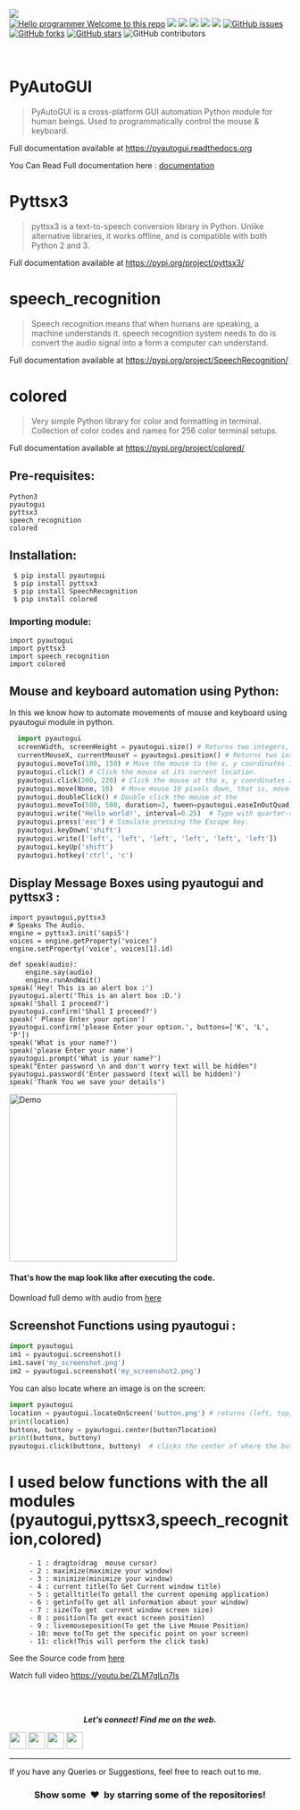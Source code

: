 [![](https://img.shields.io/badge/Author-KushalDas-green.svg)](https://github.com/Kushal997-das)<br>
[![Hello programmer Welcome to this repo](https://img.shields.io/badge/Hello!-Welcometothisrepo-brightgreen.svg?style=flat&logo=github)](https://github.com/kushal997-das)
![](https://img.shields.io/badge/Programming_Language-Python-blue.svg)
![](https://img.shields.io/badge/Status-Complete-green.svg)
[![](https://img.shields.io/github/license/Kushal997-das/Pyautogui-module-using-audio.svg?style=plastic)](https://github.com/Kushal997-das/Pyautogui-module-using-audio)
[![](https://img.shields.io/github/languages/code-size/kushal997-das/Pyautogui-module-using-audio.svg?style=plastic)](https://github.com/kushal997-das/Pyautogui-module-using-audio)
[![](https://img.shields.io/github/languages/top/kushal997-das/Pyautogui-module-using-audio.svg?style=plastic)](https://github.com/kushal997-das/Pyautogui-module-using-audio)
[![GitHub issues](https://img.shields.io/github/issues/kushal997-das/Pyautogui-module-using-audio.svg)](https://github.com/kushal997-das/Pyautogui-module-using-audio/issues) [![GitHub forks](https://img.shields.io/github/forks/kushal997-das/Pyautogui-module-using-audio.svg)](https://github.com/kushal997-das/Pyautogui-module-using-audio/network) [![GitHub stars](https://img.shields.io/github/stars/Kushal997-das/Pyautogui-module-using-audio.svg)](https://github.com/kushal997-das/Pyautogui-module-using-audio/stargazers)
![GitHub contributors](https://img.shields.io/github/contributors/Kushal997-das/Pyautogui-module-using-audio)

<br>


PyAutoGUI
=========

> PyAutoGUI is a  cross-platform GUI automation Python module for human beings. Used to programmatically control the mouse & keyboard. <br>

Full documentation available at https://pyautogui.readthedocs.org


You Can Read Full documentation here : <a href="https://github.com/Kushal997-das/Pyautogui-module-using-audio/blob/master/documents/pyautogui-readbook.pdf"> documentation</a>

# Pyttsx3


> pyttsx3 is a text-to-speech conversion library in Python. Unlike alternative libraries, it works offline, and is compatible with both Python 2 and 3. 

Full documentation available at https://pypi.org/project/pyttsx3/

# speech_recognition
> Speech recognition means that when humans are speaking, a machine understands it. speech recognition system needs to do is convert the audio signal into a form a computer can understand. 

Full documentation available at https://pypi.org/project/SpeechRecognition/

# colored

> Very simple Python library for color and formatting in terminal. Collection of color codes and names for 256 color terminal setups.

Full documentation available at https://pypi.org/project/colored/


Pre-requisites:
--------------
    Python3
    pyautogui
    pyttsx3
    speech_recognition
    colored
Installation:
------------

     $ pip install pyautogui
     $ pip install pyttsx3
     $ pip install SpeechRecognition
     $ pip install colored
     


### Importing module:
```python3
import pyautogui
import pyttsx3
import speech_recognition
import colored
```


## Mouse and keyboard automation using Python:
In this we know how to automate movements of mouse and keyboard using pyautogui module in python. 
```python
  import pyautogui
  screenWidth, screenHeight = pyautogui.size() # Returns two integers, the width and height of the screen. (The primary monitor, in multi-monitor setups.)
  currentMouseX, currentMouseY = pyautogui.position() # Returns two integers, the x and y of the mouse cursor's current position.
  pyautogui.moveTo(100, 150) # Move the mouse to the x, y coordinates 100, 150.
  pyautogui.click() # Click the mouse at its current location.
  pyautogui.click(200, 220) # Click the mouse at the x, y coordinates 200, 220.
  pyautogui.move(None, 10)  # Move mouse 10 pixels down, that is, move the mouse relative to its current position.
  pyautogui.doubleClick() # Double click the mouse at the
  pyautogui.moveTo(500, 500, duration=2, tween=pyautogui.easeInOutQuad) # Use tweening/easing function to move mouse over 2 seconds.
  pyautogui.write('Hello world!', interval=0.25)  # Type with quarter-second pause in between each key.
  pyautogui.press('esc') # Simulate pressing the Escape key.
  pyautogui.keyDown('shift')
  pyautogui.write(['left', 'left', 'left', 'left', 'left', 'left'])
  pyautogui.keyUp('shift')
  pyautogui.hotkey('ctrl', 'c')
```

Display Message Boxes using pyautogui and pyttsx3 :
---------------------

```python3
import pyautogui,pyttsx3
# Speaks The Audio.
engine = pyttsx3.init('sapi5')
voices = engine.getProperty('voices')
engine.setProperty('voice', voices[1].id)

def speak(audio):
    engine.say(audio)
    engine.runAndWait()    
speak('Hey! This is an alert box :')    
pyautogui.alert('This is an alert box :D.')
speak('Shall I proceed?')
pyautogui.confirm('Shall I proceed?')
speak(' Please Enter your option')
pyautogui.confirm('please Enter your option.', buttons=['K', 'L', 'P'])
speak('What is your name?')
speak('please Enter your name')
pyautogui.prompt('What is your name?')
speak("Enter password \n and don't worry text will be hidden")
pyautogui.password('Enter password (text will be hidden)')
speak('Thank You we save your details')

```

<img align='center' alt='Demo' width='300px' src="https://github.com/Kushal997-das/Pyautogui-module-using-audio/blob/master/documents/gif2.gif"/>

#### That's how the map look like after executing the code. <br>

Download full demo with audio from <a href="https://github.com/Kushal997-das/Pyautogui-module-using-audio/blob/master/documents/file.mp4">here</a>




Screenshot Functions using pyautogui :
--------------------


```python
import pyautogui
im1 = pyautogui.screenshot()
im1.save('my_screenshot.png')
im2 = pyautogui.screenshot('my_screenshot2.png')
```
You can also locate where an image is on the screen:
```python
import pyautogui
location = pyautogui.locateOnScreen('button.png') # returns (left, top, width, height) of matching region
print(location)
buttonx, buttony = pyautogui.center(button7location)
print(buttonx, buttony)
pyautogui.click(buttonx, buttony)  # clicks the center of where the button was found
```


# I used below functions with the all modules (pyautogui,pyttsx3,speech_recognition,colored)
         - 1 : dragto(drag  mouse cursor)
         - 2 : maximize(maximize your window)
         - 3 : minimize(minimize your window)
         - 4 : current title(To Get Current window title) 
         - 5 : getalltitle(To getall the current opening application)
         - 6 : getinfo(To get all information about your window) 
         - 7 : size(To get  current window screen size)
         - 8 : position(To get exact screen position)
         - 9 : livemouseposition(To get the Live Mouse Position)
         - 10: move to(To get the specific point on your screen)
         - 11: click(This will perform the click task)
         
See the Source code from <a href='https://github.com/Kushal997-das/Pyautogui-module-using-audio/blob/master/pyauto.py'>  here </a> <br>
 
Watch full video https://youtu.be/ZLM7glLn7ls
       

























<br><br>

<p align="center">
  <b><i>Let's connect! Find me on the web.</i></b>

[<img height="30" src = "https://img.shields.io/badge/Youtube-%23E4405F.svg?&style=for-the-badge&logo=Youtube&logoColor=white">][Youtube] 
[<img height="30" src = "https://img.shields.io/badge/gmail-c14438?&style=for-the-badge&logo=gmail&logoColor=white">][gmail] 
[<img height="30" src="https://img.shields.io/badge/linkedin-blue.svg?&style=for-the-badge&logo=linkedin&logoColor=white" />][LinkedIn]
[<img height="30" src="https://img.shields.io/badge/github-black.svg?&style=for-the-badge&logo=github&logoColor=white" />][Github]
<br />
<hr />

[youtube]: https://www.youtube.com/channel/UCIHj6mNCMnSnmWLHOxzIESw?view_as=subscriber
[gmail]: mailto:daskushal980@gmail.com
[linkedin]: https://www.linkedin.com/in/kushal-das-7337421a9/
[github]: https://github.com/Kushal997-das/

If you have any Queries or Suggestions, feel free to reach out to me.

<h3 align="center">Show some &nbsp;❤️&nbsp; by starring some of the repositories!</h3>

